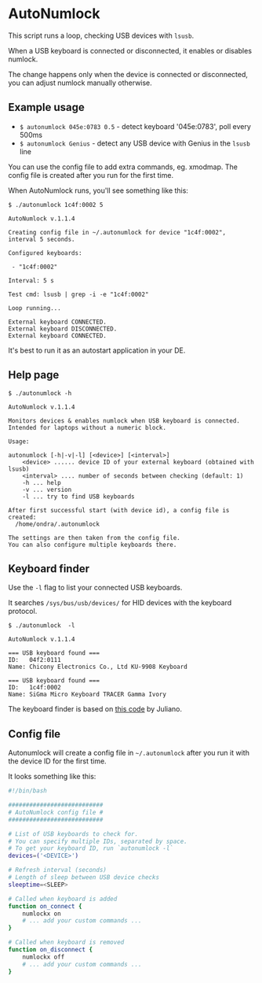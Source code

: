 AutoNumlock
===========

This script runs a loop, checking USB devices with `lsusb`.

When a USB keyboard is connected or disconnected, it enables or disables numlock.

The change happens only when the device is connected or disconnected, you can adjust numlock manually otherwise.

Example usage
-------------

- `$ autonumlock 045e:0783 0.5` - detect keyboard '045e:0783', poll every 500ms
- `$ autonumlock Genius` - detect any USB device with Genius in the `lsusb` line

You can use the config file to add extra commands, eg. xmodmap. The config file is created
after you run for the first time.

When AutoNumlock runs, you'll see something like this:

```none
$ ./autonumlock 1c4f:0002 5

AutoNumlock v.1.1.4

Creating config file in ~/.autonumlock for device "1c4f:0002", interval 5 seconds.

Configured keyboards:

 - "1c4f:0002"

Interval: 5 s

Test cmd: lsusb | grep -i -e "1c4f:0002"

Loop running...

External keyboard CONNECTED.
External keyboard DISCONNECTED.
External keyboard CONNECTED.

```

It's best to run it as an autostart application in your DE.


Help page
---------

```none
$ ./autonumlock -h

AutoNumlock v.1.1.4

Monitors devices & enables numlock when USB keyboard is connected.
Intended for laptops without a numeric block.

Usage:

autonumlock [-h|-v|-l] [<device>] [<interval>]
    <device> ...... device ID of your external keyboard (obtained with lsusb)
    <interval> .... number of seconds between checking (default: 1)
    -h ... help
    -v ... version
    -l ... try to find USB keyboards

After first successful start (with device id), a config file is created:
  /home/ondra/.autonumlock

The settings are then taken from the config file.
You can also configure multiple keyboards there.

```

Keyboard finder
---------------

Use the `-l` flag to list your connected USB keyboards.

It searches `/sys/bus/usb/devices/` for HID devices with the keyboard protocol.

```none
$ ./autonumlock  -l

AutoNumlock v.1.1.4

=== USB keyboard found ===
ID:   04f2:0111
Name: Chicony Electronics Co., Ltd KU-9908 Keyboard

=== USB keyboard found ===
ID:   1c4f:0002
Name: SiGma Micro Keyboard TRACER Gamma Ivory

```

The keyboard finder is based on [this code](http://serverfault.com/a/126325/255963) by Juliano.


Config file
-----------

Autonumlock will create a config file in `~/.autonumlock` after you run it with the device ID for the first time.

It looks something like this:

```bash
#!/bin/bash

###########################
# AutoNumlock config file #
###########################

# List of USB keyboards to check for.
# You can specify multiple IDs, separated by space.
# To get your keyboard ID, run `autonumlock -l`
devices=('<DEVICE>')

# Refresh interval (seconds)
# Length of sleep between USB device checks
sleeptime=<SLEEP>

# Called when keyboard is added
function on_connect {
	numlockx on
	# ... add your custom commands ...
}

# Called when keyboard is removed
function on_disconnect {
	numlockx off
	# ... add your custom commands ...
}

```
